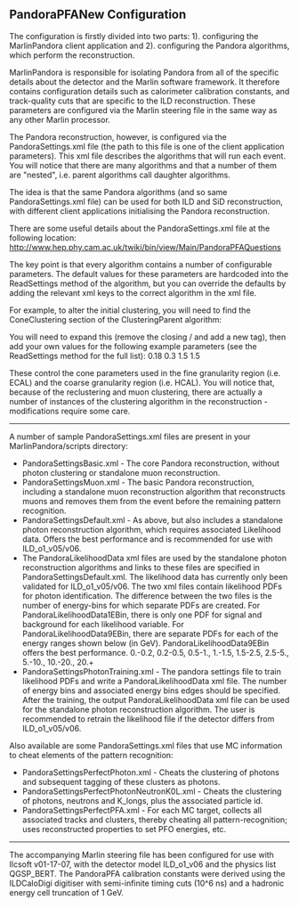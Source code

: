 PandoraPFANew Configuration
---------------------------

The configuration is firstly divided into two parts: 1). configuring the MarlinPandora client application and 2). configuring the Pandora algorithms, which perform the reconstruction.

MarlinPandora is responsible for isolating Pandora from all of the specific details about the detector and the Marlin software framework. It therefore contains configuration details such as calorimeter calibration constants, and track-quality cuts that are specific to the ILD reconstruction. These parameters are configured via the Marlin steering file in the same way as any other Marlin processor.

The Pandora reconstruction, however, is configured via the PandoraSettings.xml file (the path to this file is one of the client application parameters). This xml file describes the algorithms that will run each event. You will notice that there are many algorithms and that a number of them are "nested", i.e. parent algorithms call daughter algorithms.

The idea is that the same Pandora algorithms (and so same PandoraSettings.xml file) can be used for both ILD and SiD reconstruction, with different client applications initialising the Pandora reconstruction.

There are some useful details about the PandoraSettings.xml file at the following location:
http://www.hep.phy.cam.ac.uk/twiki/bin/view/Main/PandoraPFAQuestions

The key point is that every algorithm contains a number of configurable parameters. The default values for these parameters are hardcoded into the ReadSettings method of the algorithm, but you can override the defaults by adding the relevant xml keys to the correct algorithm in the xml file.

For example, to alter the initial clustering, you will need to find the ConeClustering section of the ClusteringParent algorithm:

<algorithm type = "ConeClustering" description = "ClusterFormation"/>

You will need to expand this (remove the closing / and add a new </algorithm> tag), then add your own values for the following example parameters (see the ReadSettings method for the full list):
    <TanConeAngleFine>0.18</TanConeAngleFine>
    <TanConeAngleCoarse>0.3</TanConeAngleCoarse>
    <AdditionalPadWidthsFine>1.5</AdditionalPadWidthsFine>
    <AdditionalPadWidthsCoarse>1.5</AdditionalPadWidthsCoarse>

These control the cone parameters used in the fine granularity region (i.e. ECAL) and the coarse granularity region (i.e. HCAL). You will notice that, because of the reclustering and muon clustering, there are actually a number of instances of the clustering algorithm in the reconstruction - modifications require some care.

---------------------------

A number of sample PandoraSettings.xml files are present in your MarlinPandora/scripts directory:

- PandoraSettingsBasic.xml - The core Pandora reconstruction, without photon clustering or standalone muon reconstruction.
- PandoraSettingsMuon.xml - The basic Pandora reconstruction, including a standalone muon reconstruction algorithm that reconstructs muons and removes them from the event before the remaining pattern recognition.
- PandoraSettingsDefault.xml - As above, but also includes a standalone photon reconstruction algorithm, which requires associated Likelihood data. Offers the best performance and is recommended for use with ILD_o1_v05/v06.
- The PandoraLikelihoodData xml files are used by the standalone photon reconstruction algorithms and links to these files are specified in PandoraSettingsDefault.xml. The likelihood data has currently only been validated for ILD_o1_v05/v06. The two xml files contain likelihood PDFs for photon identification. The difference between the two files is the number of energy-bins for which separate PDFs are created. For PandoraLikelihoodData1EBin, there is only one PDF for signal and background for each likelihood variable. For PandoraLikelihoodData9EBin, there are separate PDFs for each of the energy ranges shown below (in GeV). PandoraLikelihoodData9EBin offers the best performance.
0.-0.2, 0.2-0.5, 0.5-1., 1.-1.5, 1.5-2.5, 2.5-5., 5.-10., 10.-20., 20.+
- PandoraSettingsPhotonTraining.xml - The pandora settings file to train likelihood PDFs and write a PandoraLikelihoodData xml file. The number of energy bins and associated energy bins edges should be specified. After the training, the output PandoraLikelihoodData xml file can be used for the standalone photon reconstruction algorithm. The user is recommended to retrain the likelihood file if the detector differs from ILD_o1_v05/v06.

Also available are some PandoraSettings.xml files that use MC information to cheat elements of the pattern recognition:

- PandoraSettingsPerfectPhoton.xml - Cheats the clustering of photons and subsequent tagging of these clusters as photons.
- PandoraSettingsPerfectPhotonNeutronK0L.xml - Cheats the clustering of photons, neutrons and K_longs, plus the associated particle id.
- PandoraSettingsPerfectPFA.xml - For each MC target, collects all associated tracks and clusters, thereby cheating all pattern-recognition; uses reconstructed properties to set PFO energies, etc.

---------------------------

The accompanying Marlin steering file has been configured for use with Ilcsoft v01-17-07, with the detector model ILD_o1_v06 and the physics list QGSP_BERT. The PandoraPFA calibration constants were derived using the ILDCaloDigi digitiser with semi-infinite timing cuts (10^6 ns) and a hadronic energy cell truncation of 1 GeV.
